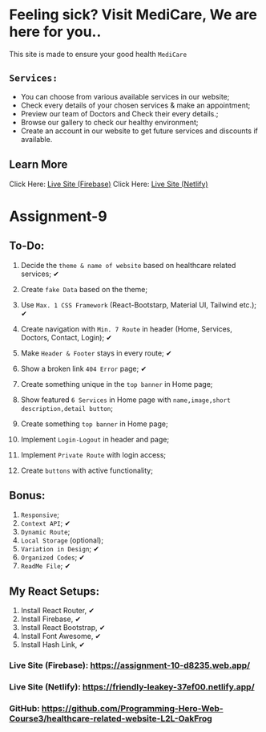 # Feeling sick? Visit MediCare, We are here for you..

This site is made to ensure your good health `MediCare`

## `Services:`

<ul>
<li>You can choose from various available services in our website;</li>
<li>Check every details of your chosen services & make an appointment;</li>
<li>Preview our team of Doctors and Check their every details.;</li>
<li>Browse our gallery to check our healthy environment;</li>
<li>Create an account in our website to get future services and discounts if available.</li>
</ul>

## Learn More

Click Here: [Live Site (Firebase)](https://assignment-10-d8235.web.app/)
Click Here: [Live Site (Netlify)](https://friendly-leakey-37ef00.netlify.app/)

# Assignment-9

## To-Do:

1. Decide the `theme & name of website` based on healthcare related services; ✔

2. Create `fake Data` based on the theme;

3. Use `Max. 1 CSS Framework` (React-Bootstarp, Material UI, Tailwind etc.); ✔

4. Create navigation with `Min. 7 Route` in header (Home, Services, Doctors, Contact, Login); ✔

5. Make `Header & Footer` stays in every route; ✔

6. Show a broken link `404 Error` page; ✔

7. Create something unique in the `top banner` in Home page;

8. Show featured `6 Services` in Home page with `name,image,short description,detail button`;

8. Create something `top banner` in Home page;

9. Implement `Login-Logout` in header and page; 

10. Implement `Private Route` with login access; 

11. Create `buttons` with active functionality;

## Bonus:

1. `Responsive`;
2. `Context API`; ✔
3. `Dynamic Route`;
4. `Local Storage` (optional);
5. `Variation in Design`; ✔
6. `Organized Codes`; ✔
7. `ReadMe File`; ✔

## My React Setups:

1. Install React Router, ✔
2. Install Firebase, ✔
3. Install React Bootstrap, ✔
4. Install Font Awesome, ✔
5. Install Hash Link, ✔

### Live Site (Firebase): https://assignment-10-d8235.web.app/
### Live Site (Netlify): https://friendly-leakey-37ef00.netlify.app/
### GitHub: https://github.com/Programming-Hero-Web-Course3/healthcare-related-website-L2L-OakFrog